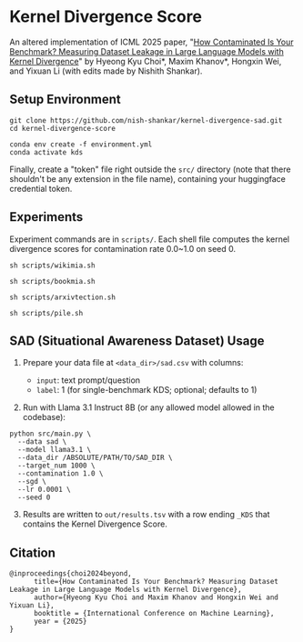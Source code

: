 # Kernel Divergence Score

An altered implementation of ICML 2025 paper, "[How Contaminated Is Your Benchmark? Measuring Dataset Leakage in Large Language Models with Kernel Divergence](https://arxiv.org/abs/2502.00678)" by Hyeong Kyu Choi*, Maxim Khanov*, Hongxin Wei, and Yixuan Li (with edits made by Nishith Shankar).

## Setup Environment
```
git clone https://github.com/nish-shankar/kernel-divergence-sad.git
cd kernel-divergence-score
```

```
conda env create -f environment.yml
conda activate kds
```

Finally, create a "token" file right outside the ```src/``` directory (note that there shouldn't be any extension in the file name), containing your huggingface credential token.


## Experiments

Experiment commands are in ```scripts/```. Each shell file computes the kernel divergence scores for contamination rate 0.0~1.0 on seed 0.

```
sh scripts/wikimia.sh
```


```
sh scripts/bookmia.sh
```

```
sh scripts/arxivtection.sh
```

```
sh scripts/pile.sh
```


## SAD (Situational Awareness Dataset) Usage

1. Prepare your data file at `<data_dir>/sad.csv` with columns:
   - `input`: text prompt/question
   - `label`: 1 (for single-benchmark KDS; optional; defaults to 1)

2. Run with Llama 3.1 Instruct 8B (or any allowed model allowed in the codebase):
```
python src/main.py \
  --data sad \
  --model llama3.1 \
  --data_dir /ABSOLUTE/PATH/TO/SAD_DIR \
  --target_num 1000 \
  --contamination 1.0 \
  --sgd \
  --lr 0.0001 \
  --seed 0
```

3. Results are written to `out/results.tsv` with a row ending `_KDS` that contains the Kernel Divergence Score.


## Citation
```
@inproceedings{choi2024beyond,
      title={How Contaminated Is Your Benchmark? Measuring Dataset Leakage in Large Language Models with Kernel Divergence}, 
      author={Hyeong Kyu Choi and Maxim Khanov and Hongxin Wei and Yixuan Li},
      booktitle = {International Conference on Machine Learning},
      year = {2025}
}
```
